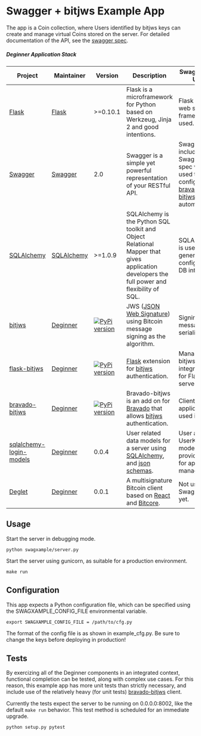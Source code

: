 # Swagger + bitjws Example App

The app is a Coin collection, where Users identified by bitjws keys can create and manage virtual Coins stored on the server. For detailed documentation of the API, see the [swagger spec](http://deginner.github.io/swaxample-ui/).


##### Deginner Application Stack

| Project | Maintainer |    Version    |  Description                    | Swagxample Use |
|---------|------------|---------------|---------------------------------|----------------|
|[Flask](http://flask.pocoo.org/) | [Flask](http://flask.pocoo.org/) | >=0.10.1 | Flask is a microframework for Python based on Werkzeug, Jinja 2 and good intentions. | Flask is the web server framework used. |
|[Swagger](http://swagger.io/) | [Swagger](http://swagger.io/) | 2.0 | Swagger is a simple yet powerful representation of your RESTful API. | Swagxample includes a Swagger spec which is used to configure the [bravado-bitjws](https://github.com/deginner/bravado-bitjws) client automatically. |
|[SQLAlchemy](https://SQLAlchemy.org) | [SQLAlchemy](https://SQLAlchemy.org) | >=1.0.9 | SQLAlchemy is the Python SQL toolkit and Object Relational Mapper that gives application developers the full power and flexibility of SQL. | SQLAlchemy is used as a generic and configurable DB interface. |
|[bitjws](https://github.com/deginner/bitjws) | [Deginner](https://github.com/deginner) | [![PyPi version](https://img.shields.io/pypi/v/bitjws.svg)](https://pypi.python.org/pypi/bitjws/) |JWS ([JSON Web Signature](http://self-issued.info/docs/draft-ietf-jose-json-web-signature.html)) using Bitcoin message signing as the algorithm.| Signing and message serialization. |
|[flask-bitjws](https://github.com/deginner/flask-bitjws) | [Deginner](https://github.com/deginner) | [![PyPi version](https://img.shields.io/pypi/v/flask-bitjws.svg)](https://pypi.python.org/pypi/flask-bitjws/) |[Flask](http://flask.pocoo.org) extension for [bitjws](https://github.com/g-p-g/bitjws) authentication. | Manage bitjws integration for Flask server. |
|[bravado-bitjws](https://github.com/deginner/bravado-bitjws) | [Deginner](https://github.com/deginner) | [![PyPi version](https://img.shields.io/pypi/v/bravado-bitjws.svg)](https://pypi.python.org/pypi/bravado-bitjws/) |Bravado-bitjws is an add on for [Bravado](https://github.com/Yelp/bravado) that allows [bitjws](https://github.com/g-p-g/bitjws) authentication.| Client for the application, used in tests. |
|[sqlalchemy-login-models](https://github.com/deginner/sqlalchemy-login-models) | [Deginner](https://github.com/deginner) | 0.0.4 | User related data models for a server using [SQLAlchemy](http://www.sqlalchemy.org/), and [json schemas](http://json-schema.org/). | User and UserKey models provide basis for app login management. |
|[Deglet](https://bitbucket.org/deginner/deglet) | [Deginner](https://github.com/deginner) | 0.0.1 | A multisignature Bitcoin client based on [React](https://facebook.github.io/react/) and [Bitcore](http://bitcore.io). | Not used in Swagxample yet. |


## Usage

Start the server in debugging mode.

`python swagxample/server.py`

Start the server using gunicorn, as suitable for a production environment.

`make run`


## Configuration

This app expects a Python configuration file, which can be specified using the SWAGXAMPLE_CONFIG_FILE environmental variable.

`export SWAGXAMPLE_CONFIG_FILE = /path/to/cfg.py`

The format of the config file is as shown in example_cfg.py. Be sure to change the keys before deploying in production!


## Tests

By exercizing all of the Deginner components in an integrated context, functional completion can be tested, along with complex use cases. For this reason, this example app has more unit tests than strictly necessary, and include use of the relatively heavy (for unit tests) [bravado-bitjws](https://github.com/deginner/bravado-bitjws) client.

Currently the tests expect the server to be running on 0.0.0.0:8002, like the default `make run` behavior. This test method is scheduled for an immediate upgrade.

`python setup.py pytest`

